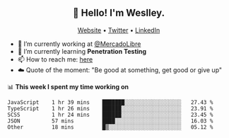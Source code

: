 <h2 align="center">👋 Hello! I'm Weslley.</h2>
<p align="center">
  <a href="http://weslleyneri.com.br">Website</a> •
  <a href="https://twitter.com/Weslley_Neri">Twitter</a> •
  <a href="https://www.linkedin.com/in/weslley-neri-3658908b">LinkedIn</a>
</p>


- 🔭 I’m currently working at [@MercadoLibre](https://github.com/mercadolibre)
- 🌱 I’m currently learning **Penetration Testing**
- 📫 How to reach me: [here](mailto:weslley39@gmail.com)
- ☁️ Quote of the moment: "Be good at something, get good or give up"

📊 **This week I spent my time working on**
<!--START_SECTION:waka-->

```text
JavaScript    1 hr 39 mins    ███████░░░░░░░░░░░░░░░░░░   27.43 %
TypeScript    1 hr 26 mins    ██████░░░░░░░░░░░░░░░░░░░   23.91 %
SCSS          1 hr 24 mins    ██████░░░░░░░░░░░░░░░░░░░   23.45 %
JSON          57 mins         ████░░░░░░░░░░░░░░░░░░░░░   16.03 %
Other         18 mins         █▒░░░░░░░░░░░░░░░░░░░░░░░   05.12 %
```

<!--END_SECTION:waka-->

<!-- Inspired by https://github.com/gruselhaus/gruselhaus -->